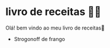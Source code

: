 # livro de receitas :man_cook:

Olá! bem vindo ao meu livro de receitas:wave: 

- Strogonoff de frango

